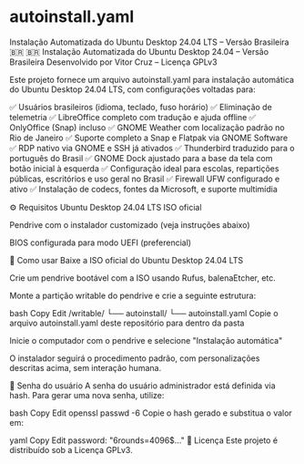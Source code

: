 # autoinstall.yaml
Instalação Automatizada do Ubuntu Desktop 24.04 LTS – Versão Brasileira 🇧🇷
🇧🇷 Instalação Automatizada do Ubuntu Desktop 24.04 – Versão Brasileira
Desenvolvido por Vitor Cruz – Licença GPLv3

Este projeto fornece um arquivo autoinstall.yaml para instalação automática do Ubuntu Desktop 24.04 LTS, com configurações voltadas para:

✅ Usuários brasileiros (idioma, teclado, fuso horário)
✅ Eliminação de telemetria
✅ LibreOffice completo com tradução e ajuda offline
✅ OnlyOffice (Snap) incluso
✅ GNOME Weather com localização padrão no Rio de Janeiro
✅ Suporte completo a Snap e Flatpak via GNOME Software
✅ RDP nativo via GNOME e SSH já ativados
✅ Thunderbird traduzido para o português do Brasil
✅ GNOME Dock ajustado para a base da tela com botão inicial à esquerda
✅ Configuração ideal para escolas, repartições públicas, escritórios e uso geral no Brasil
✅ Firewall UFW configurado e ativo
✅ Instalação de codecs, fontes da Microsoft, e suporte multimídia

⚙️ Requisitos
Ubuntu Desktop 24.04 LTS ISO oficial

Pendrive com o instalador customizado (veja instruções abaixo)

BIOS configurada para modo UEFI (preferencial)

🧰 Como usar
Baixe a ISO oficial do Ubuntu Desktop 24.04 LTS

Crie um pendrive bootável com a ISO usando Rufus, balenaEtcher, etc.

Monte a partição writable do pendrive e crie a seguinte estrutura:

bash
Copy
Edit
/writable/
└── autoinstall/
    └── autoinstall.yaml
Copie o arquivo autoinstall.yaml deste repositório para dentro da pasta

Inicie o computador com o pendrive e selecione "Instalação automática"

O instalador seguirá o procedimento padrão, com personalizações descritas acima, sem interação humana.

🔐 Senha do usuário
A senha do usuário administrador está definida via hash. Para gerar uma nova senha, utilize:

bash
Copy
Edit
openssl passwd -6
Copie o hash gerado e substitua o valor em:

yaml
Copy
Edit
password: "$6$rounds=4096$..."
📜 Licença
Este projeto é distribuído sob a Licença GPLv3.

